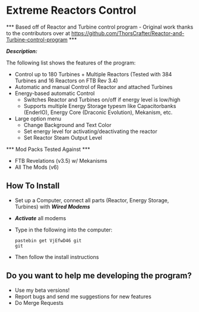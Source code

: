 # Extreme Reactors Control 

*** Based off of Reactor and Turbine control program - Original work thanks to the contributors over at https://github.com/ThorsCrafter/Reactor-and-Turbine-control-program  ***

***Description:***

The following list shows the features of the program:
- Control up to 180 Turbines + Multiple Reactors (Tested with 384 Turbines and 16 Reactors on FTB Rev 3.4)
- Automatic and manual Control of Reactor and attached Turbines
- Energy-based automatic Control
    - Switches Reactor and Turbines on/off if energy level is low/high
    - Supports multiple Energy Storage typesm like Capacitorbanks (EnderIO), Energy Core (Draconic Evolution), Mekanism, etc.
- Large option menu
    - Change Background and Text Color
    - Set energy level for activating/deactivating the reactor
    - Set Reactor Steam Output Level
    
*** Mod Packs Tested Against ***

- FTB Revelations (v3.5) w/ Mekanisms
- All The Mods (v6)

## How To Install
- Set up a Computer, connect all parts (Reactor, Energy Storage, Turbines) with ***Wired Modems***
- ***Activate*** all modems
- Type in the following into the computer:

    ```
    pastebin get VjEfwD46 git
    git
    ```
        
- Then follow the install instructions
    
    
## Do you want to help me developing the program?
- Use my beta versions!
- Report bugs and send me suggestions for new features
- Do Merge Requests

## 
